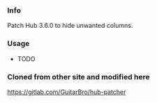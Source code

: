 ### Info
Patch Hub 3.6.0 to hide unwanted columns.

### Usage
- TODO

### Cloned from other site and modified here
https://gitlab.com/GuitarBro/hub-patcher
